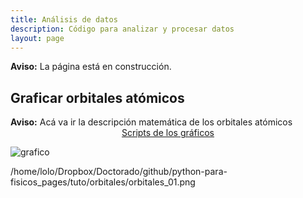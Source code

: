```yaml
---
title: Análisis de datos
description: Código para analizar y procesar datos
layout: page
---
```



<div class="alert alert-danger" role="alert" >
  <strong>Aviso:</strong> La página está en construcción.
</div>


## Graficar orbitales atómicos

<div class="alert alert-danger" role="alert" >
  <strong>Aviso:</strong> Acá va ir la descripción matemática de los orbitales atómicos
</div>


<center>
<a href="https://github.com/marceluda/python-para-fisicos/tree/master/tutoriales/analisis" class="btn btn-primary btn-lg" role="button">
Scripts de los gráficos
</a>
</center>

![grafico](/orbitales_01.png "grafico")


/home/lolo/Dropbox/Doctorado/github/python-para-fisicos_pages/tuto/orbitales/orbitales_01.png
